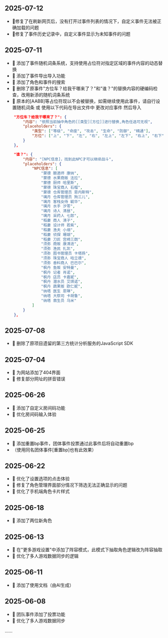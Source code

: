## 2025-07-12
- 🔧修复了在刷新网页后，没有打开过事件列表的情况下，自定义事件无法被正确加载的问题
- 🔧修复了事件历史记录中，自定义事件显示为未知事件的问题

## 2025-07-11
- 🎉 添加了事件随机词条系统，支持使用占位符对指定区域的事件内容的动态替换
- 🎉 添加了事件导出导入功能
- 🎉 添加了角色和事件的搜索
- 🔧 删除了原事件"方位车？给我干哪来了？"和"谁？"的替换内容的硬编码检查，改用新添的随机词条系统
- 🔧 原本的[AABB]等占位符现以不会被替换，如需继续使用此事件，请自行设置随机词条 或 使用以下代码在导出文件中 更改对应事件 然后导入

```json
    "方位车？给我干哪来了？": {
        "内容": "依照当前抽中角色的[[类型][方位]]进行替换,角色任选可无视", 
        "placeholders": {
            "类型": ["等级", "命座", "攻击", "生命", "防御", "精通"],
            "方位": ["上", "下", "左", "右", "左上", "左下", "右上", "右下"]
        }
    },
```
```json
    "谁？": {
        "内容": "[NPC信息]，找到此NPC才可以继续战斗",
        "placeholders": {
            "NPC信息": [
                "蒙德 酿酒师 康纳",
                "蒙德 水果商贩 法拉",
                "蒙德 厨师 哈里斯",
                "蒙德 珠宝商人 石榴",
                "蒙德 仓库管理员 恩内斯特",
                "璃月 仓库管理员 狗三儿",
                "璃月 客栈女侍 毓华",
                "璃月 水手 汐零",
                "璃月 诗人 清昼",
                "璃月 采药人 七郎",
                "稻妻 商人 清子",
                "稻妻 设计师 若紫",
                "稻妻 渔夫 小畑",
                "稻妻 侦探 珊瑚",
                "稻妻 刀匠 宫崎三朗",
                "须弥 商贩 康清涟",
                "须弥 渔民 扎凯",
                "须弥 图书管理员 卡塔扬",
                "须弥 珠宝商人 哈立德",
                "须弥 香料商人 巴巴尔",
                "枫丹 鱼贩 安特曼",
                "枫丹 记者 肖诺",
                "枫丹 店员 卡嘉妮",
                "枫丹 潜水员 艾琪诺",
                "枫丹 蔬果贩 欧仁妮",
                "纳塔 医生 恩琳",
                "纳塔 大祭司 卡胡鲁",
                "纳塔 救生员 乌米"
            ]
        }
    },
```

## 2025-07-08
- 🔧 删除了原项目遗留的第三方统计分析服务的JavaScript SDK

## 2025-07-04
- 🎉 为网站添加了404界面
- 🔧 修复部分网址的拼音错误

## 2025-06-26
- 🎉 添加了自定义房间码功能
- 🔧 优化房间码输入体验

## 2025-06-25
- 🎉 添加重置bp事件，团体事件投票通过此事件后将自动重置bp
- （使用同名团体事件[重置bp]也有此效果）

## 2025-06-22
- 🔧 优化了设置选项的点击体验
- 🔧 修复了角色管理界面部分情况下筛选无法正确显示的问题
- 🔧 优化了手机端角色卡片样式

## 2025-06-18
- 🎉 添加了两位新角色

## 2025-06-13
- 🎉 在"更多游戏设置"中添加了阵容模式，此模式下抽取角色逻辑改为阵容抽取
- 🔧 优化了多人游戏数据同步的逻辑

## 2025-06-11
- 🎉 添加了使用文档（由AI生成）

## 2025-06-08
- 🎉 团队事件添加了投票功能
- 🔧 优化了多人游戏数据同步

......
